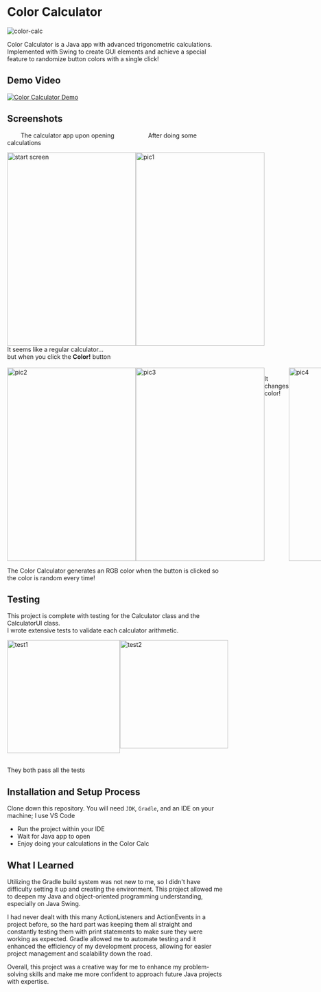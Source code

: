 # Color Calculator
![color-calc](https://github.com/user-attachments/assets/d45e5c10-781d-485d-9454-0cf98f139434)

Color Calculator is a Java app with advanced trigonometric calculations. Implemented with Swing to create GUI elements and achieve a special feature to randomize button colors with a single click!

## Demo Video
[![Color Calculator Demo](https://img.youtube.com/vi/RxMJaRIUn_M/0.jpg)](https://www.youtube.com/watch?v=RxMJaRIUn_M)

## Screenshots
&nbsp;&nbsp;&nbsp;&nbsp;&nbsp;&nbsp;&nbsp; The calculator app upon opening
&nbsp;&nbsp;&nbsp;&nbsp;&nbsp;&nbsp;&nbsp;&nbsp;&nbsp;&nbsp;&nbsp;&nbsp;&nbsp;&nbsp;&nbsp;&nbsp;&nbsp;&nbsp; After doing some calculations
<div style="display: flex; justify-content: space-between;">
<img width="300" height="450" alt="start screen" src="https://github.com/user-attachments/assets/db16e88b-fb56-4e58-8f87-4b3ba6cb8109">
<img width="300" height="450" alt="pic1" src="https://github.com/user-attachments/assets/f94d1d04-2e91-4bdd-8cf6-302b98d2e921">
</div>
It seems like a regular calculator...<br>
but when you click the <b>Color!</b> button  <br><br>

<div style="display: flex; justify-content: space-between;">
<img width="300" height="450" alt="pic2" src="https://github.com/user-attachments/assets/3630514d-a67c-4473-b19f-bd779b73c6a0">
<img width="300" height="450" alt="pic3" src="https://github.com/user-attachments/assets/2308c6ed-2796-46d0-b735-254e3bc68f77"> <br>
It changes color! <br>
<img width="300" height="450" alt="pic4" src="https://github.com/user-attachments/assets/427386ae-970a-4824-8b62-93b5d85f327e">
<img width="300" height="450" alt="Screenshot 2024-08-08 at 11 33 24 AM" src="https://github.com/user-attachments/assets/71044f33-0ac3-4244-91cb-432ad43b34a8">
</div>

The Color Calculator generates an RGB color when the button is clicked so the color is random every time!

## Testing
This project is complete with testing for the Calculator class and the CalculatorUI class.  
I wrote extensive tests to validate each calculator arithmetic.  


<div style="display: flex; justify-content: space-between;">
<img width="263" alt="test1" src="https://github.com/user-attachments/assets/45883d59-dbc4-4efc-947e-2c64f83a940c">
<img width="252" alt="test2" src="https://github.com/user-attachments/assets/fb4568d6-9507-4f47-ae5b-224dbf11cc28">
</div>  <br>

They both pass all the tests

## Installation and Setup Process
Clone down this repository. You will need `JDK`, `Gradle`, and an IDE on your machine; I use VS Code
- Run the project within your IDE
- Wait for Java app to open
- Enjoy doing your calculations in the Color Calc

## What I Learned
Utilizing the Gradle build system was not new to me, so I didn't have difficulty setting it up and creating the environment. This project allowed me to deepen my Java and object-oriented programming understanding, especially on Java Swing.  

  
I had never dealt with this many ActionListeners and ActionEvents in a project before, so the hard part was keeping them all straight and constantly testing them with print statements to make sure they were working as expected. Gradle allowed me to automate testing and it enhanced the efficiency of my development process, allowing for easier project management and scalability down the road.  

  
Overall, this project was a creative way for me to enhance my problem-solving skills and make me more confident to approach future Java projects with expertise.
